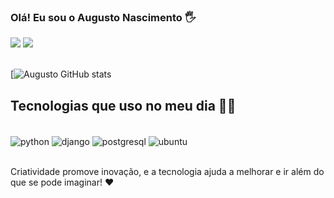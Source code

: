 ### Olá! Eu sou o Augusto Nascimento 🖐️

<div>
  <a href="https://www.linkedin.com/in/augustodev/" targer="_blank"><img src="https://img.shields.io/badge/LinkedIn-0077B5?style=for-the-badge&logo=linkedin&logoColor=white" targer="_blank"></a>
  <a href="mailto:augustomn91@gmail.com" targer="_blank"><img src="https://img.shields.io/badge/Gmail-D14836?style=for-the-badge&logo=gmail&logoColor=white" targer="_blank"></a>
</div><br/>

[![Augusto GitHub stats](https://github-readme-stats.vercel.app/api?username=Augustomn91&show_icons=true&theme=tokyonight)

## Tecnologias que uso no meu dia 👨‍💻

<div style= "display: inline_block"><br/>
  <img align="center" alt="python" src="https://img.shields.io/badge/Python-3776AB?style=for-the-badge&logo=python&logoColor=white"/>
  <img align="center" alt="django" src="https://img.shields.io/badge/Django-092E20?style=for-the-badge&logo=django&logoColor=white"/>
  <img align="center" alt="postgresql" src="https://img.shields.io/badge/PostgreSQL-316192?style=for-the-badge&logo=postgresql&logoColor=white"/>
  <img align="center" alt="ubuntu" src="https://img.shields.io/badge/Ubuntu-E95420?style=for-the-badge&logo=ubuntu&logoColor=white"/>
</div><br/>

Criatividade promove inovação, e a tecnologia ajuda a melhorar e ir além do que se pode imaginar! ❤️
